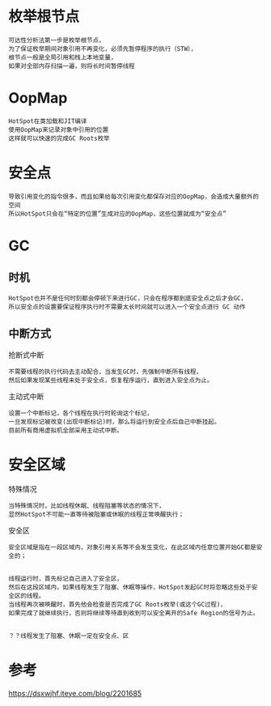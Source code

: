 

# 枚举根节点

    可达性分析法第一步是枚举根节点，  
    为了保证枚举期间对象引用不再变化，必须先暂停程序的执行（STW），  
    根节点一般是全局引用和栈上本地变量，  
    如果对全部内存扫描一遍，则将长时间暂停线程  

# OopMap

    HotSpot在类加载和JIT编译  
    使用OopMap来记录对象中引用的位置    
    这样就可以快速的完成GC Roots枚举


# 安全点

    导致引用变化的指令很多，而且如果给每次引用变化都保存对应的OopMap，会造成大量额外的空间  
    所以HotSpot只会在“特定的位置”生成对应的OopMap，这些位置就成为“安全点”

# GC

## 时机

    HotSpot也并不是任何时刻都会停顿下来进行GC，只会在程序都到底安全点之后才会GC，  
    所以安全点的设置要保证程序执行时不需要太长时间就可以进入一个安全点进行 GC 动作

## 中断方式

抢断式中断  

    不需要线程的执行代码去主动配合，当发生GC时，先强制中断所有线程，    
    然后如果发现某些线程未处于安全点，恢复程序运行，直到进入安全点为止。

主动式中断

    设置一个中断标记，各个线程在执行时轮询这个标记，  
    一旦发现标记被改变(出现中断标记)时，那么将运行到安全点后自己中断挂起。  
    目前所有商用虚拟机全部采用主动式中断。

# 安全区域

特殊情况

    当特殊情况时，比如线程休眠、线程阻塞等状态的情况下，
    显然HotSpot不可能一直等待被阻塞或休眠的线程正常唤醒执行；

安全区

    安全区域是指在一段区域内，对象引用关系等不会发生变化，在此区域内任意位置开始GC都是安全的；  


    线程运行时，首先标记自己进入了安全区，  
    然后在这段区域内，如果线程发生了阻塞、休眠等操作，HotSpot发起GC时将忽略这些处于安全区的线程。  
    当线程再次被唤醒时，首先他会检查是否完成了GC Roots枚举(或这个GC过程)，  
    如果完成了就继续执行，否则将继续等待直到收到可以安全离开的Safe Region的信号为止。


    ？？线程发生了阻塞、休眠一定在安全点、区


# 参考

https://dsxwjhf.iteye.com/blog/2201685  
